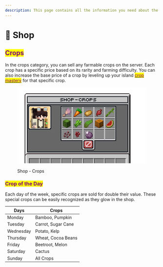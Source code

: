 ```yaml
---
description: This page contains all the information you need about the in-game shop.
---
```


# 🛒 Shop

## <mark style="color:purple;">Crops</mark>

In the crops category, you can sell any farmable crops on the server. Each crop has a specific price based on its rarity and farming difficulty. You can also increase the base price of a crop by leveling up your island [<mark style="color:purple;">crop mastery</mark>](island/crop-mastery.md) for that specific crop.

<figure><img src="../../.gitbook/assets/Screenshot 2025-03-27 174142.png" alt="" width="485"><figcaption><p>Shop - Crops</p></figcaption></figure>

### <mark style="color:purple;">Crop of the Day</mark>

Each day of the week, specific crops are sold for double their value. These special crops can be easily recognized as they glow in the shop.

| Days      | Crops              |
| --------- | ------------------ |
| Monday    | Bamboo, Pumpkin    |
| Tuesday   | Carrot, Sugar Cane |
| Wednesday | Potato, Kelp       |
| Thursday  | Wheat, Cocoa Beans |
| Friday    | Beetroot, Melon    |
| Saturday  | Cactus             |
| Sunday    | All Crops          |
